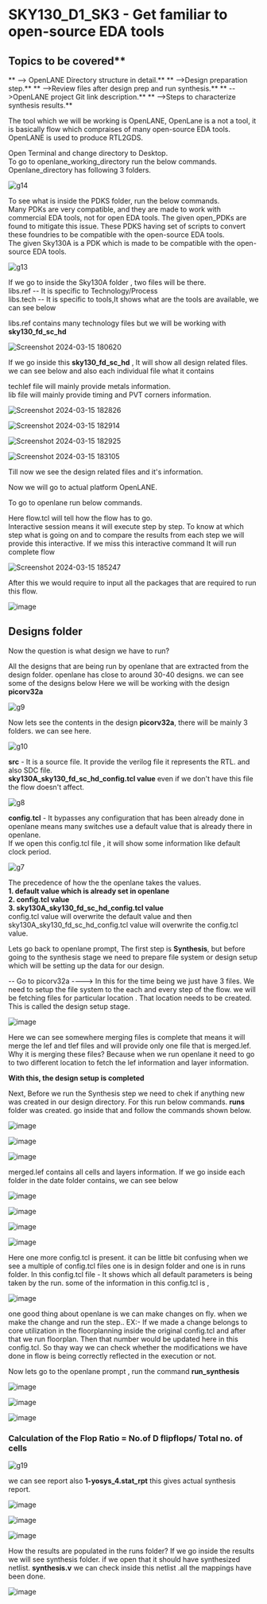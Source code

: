 # SKY130_D1_SK3 - Get familiar to open-source EDA tools
## Topics to be covered**
** --> OpenLANE Directory structure in detail.**
**  -->Design preparation step.**
**  -->Review files after design prep and run synthesis.**
**  -->OpenLANE project Git link description.**
** -->Steps to characterize synthesis results.**

The tool which we will be working is OpenLANE,  OpenLane is a not a tool, it is basically flow  which compraises of many open-source EDA tools.
OpenLANE is used to produce RTL2GDS.

Open Terminal and change directory to Desktop.  
To go to openlane_working_directory run the below commands. Openlane_directory has following 3 folders. 

![g14](https://github.com/Gayathri4801/NASSCOM-VSD-IAT/assets/163323618/dbf3e5e4-fd67-43f7-9868-47c23effc689)

To see what is inside the PDKS folder, run the below commands.  
Many PDKs are very compatible, and they are made to work with commercial EDA tools, not for open EDA tools. The given open_PDKs are found to mitigate this issue. These PDKS having set of scripts to convert these foundries to be compatible with the open-source EDA tools.  
The given Sky130A is a PDK which is made to be compatible with the open-source EDA tools.

![g13](https://github.com/Gayathri4801/NASSCOM-VSD-IAT/assets/163323618/33b1052e-f567-4573-8f41-8a30e46d6a1f)

If we go to inside the Sky130A folder , two files will be there.  
libs.ref -- It is specific to Technology/Process  
libs.tech -- It is specific to tools,It shows what are the tools are available, we can see below  

libs.ref contains many technology files but we will be working with **sky130_fd_sc_hd**

![Screenshot 2024-03-15 180620](https://github.com/Gayathri4801/NASSCOM-VSD-IAT/assets/163323618/a0120398-c610-40fd-ad82-036eb59a495b)

If we go inside this **sky130_fd_sc_hd** , It will show all design related files. we can see below and also each individual file what it contains  

techlef file will mainly provide metals information.   
lib file will mainly provide timing and PVT corners information.

![Screenshot 2024-03-15 182826](https://github.com/Gayathri4801/NASSCOM-VSD-IAT/assets/163323618/d50e1d4d-a25c-442f-9639-7eae227b779b)

![Screenshot 2024-03-15 182914](https://github.com/Gayathri4801/NASSCOM-VSD-IAT/assets/163323618/616310f9-4003-4c92-8458-1db38d697c56)

![Screenshot 2024-03-15 182925](https://github.com/Gayathri4801/NASSCOM-VSD-IAT/assets/163323618/77de9d61-dafa-4cc2-a5b5-ca12e1fea12a)

![Screenshot 2024-03-15 183105](https://github.com/Gayathri4801/NASSCOM-VSD-IAT/assets/163323618/1368b2b1-3080-42db-abc9-c3540058d59e)

Till now we see the design related files and it's information.

Now we will go to actual platform OpenLANE.  

To go to openlane run below commands.  

Here flow.tcl will tell how the flow has to go.  
Interactive session means it will execute step by step. To know at which step what is going on and to compare the results from each step we will provide this interactive. If we miss this interactive command It will run complete flow

![Screenshot 2024-03-15 185247](https://github.com/Gayathri4801/NASSCOM-VSD-IAT/assets/163323618/23f500dd-2725-4eb2-8f27-9c87f6a6dd1c)

After this we would require to input all the packages that are required to run this flow.
      

![image](https://github.com/Gayathri4801/NASSCOM-VSD-IAT/assets/163323618/c0240f74-e73b-416d-84db-b4a813fad52e)

## Designs folder  
Now the question is what design we have to run?

All the designs that are being run by openlane that are extracted from the design folder. openlane has close to around 30-40 designs. we can see some of the designs below 
Here we will be working with the design **picorv32a**

![g9](https://github.com/Gayathri4801/NASSCOM-VSD-IAT/assets/163323618/0f59a1eb-6f4f-47c2-aa4c-6c615abef745)

Now lets see the contents in the design **picorv32a**, there will be mainly 3 folders. we can see here.

![g10](https://github.com/Gayathri4801/NASSCOM-VSD-IAT/assets/163323618/1dbcec3e-33e4-4385-b12f-c30a067c8e89)

**src** - It is a source file. It provide the verilog file it represents the RTL. and also SDC file.  
**sky130A_sky130_fd_sc_hd_config.tcl value**  even if we don't have this file the flow doesn't affect.  

![g8](https://github.com/Gayathri4801/NASSCOM-VSD-IAT/assets/163323618/e64cff61-796e-48ad-9367-a54f7c786438)

**config.tcl** - It bypasses any configuration that has been already done in openlane means many switches use a default value that is already there in openlane.  
If we open this config.tcl file , it will show some information like default clock period. 

![g7](https://github.com/Gayathri4801/NASSCOM-VSD-IAT/assets/163323618/b1a73894-bdbb-448d-8c57-0d229a2e6c4f)

The precedence of how the the openlane takes the values.  
**1. default value which is already set in openlane**  
**2. config.tcl value**  
**3. sky130A_sky130_fd_sc_hd_config.tcl value**  
config.tcl value will overwrite the default value and then sky130A_sky130_fd_sc_hd_config.tcl value will overwrite the config.tcl value.

Lets go back to openlane prompt, The first step is **Synthesis**, but before going to the synthesis stage we need to prepare file system or design setup which will be setting up the data for our design.

-- Go to picorv32a ----> In this for the time being we just have 3 files.  We need to setup the file system to the each and every step of the flow. we will be fetching files for particular location . That location needs to be created. This is called the design setup stage.    

![image](https://github.com/Gayathri4801/NASSCOM-VSD-IAT/assets/163323618/a0d9e4db-b958-4635-9853-558a70a7c7ca)

Here we can see somewhere merging files is complete that means it will merge the lef and tlef files and will provide only one file that is merged.lef.  
Why it is merging these files? Because when we run openlane it need to go to two different location to fetch the lef information and layer information.

**With this, the design setup is completed**

Next, Before we run the Synthesis step we need to chek if anything new was created in our design directory. For this run below commands. **runs** folder was created. go inside that and follow the commands shown below.

![image](https://github.com/Gayathri4801/NASSCOM-VSD-IAT/assets/163323618/2b376c26-1c76-4493-a5c9-1543d0bed107)

![image](https://github.com/Gayathri4801/NASSCOM-VSD-IAT/assets/163323618/e4424973-6276-4e96-b764-99c1e25c16c0)

![image](https://github.com/Gayathri4801/NASSCOM-VSD-IAT/assets/163323618/8bb4d5f5-db65-40ad-8c3d-dcf5634fcfd1)

merged.lef contains all cells and layers information. 
If we go inside each folder in the date folder contains, we can see below  

![image](https://github.com/Gayathri4801/NASSCOM-VSD-IAT/assets/163323618/5aaf75ac-4e26-4cee-a6e3-ee6971bd592e)

![image](https://github.com/Gayathri4801/NASSCOM-VSD-IAT/assets/163323618/95413507-ec99-476b-a57f-7eb7b400b087)

![image](https://github.com/Gayathri4801/NASSCOM-VSD-IAT/assets/163323618/2c9a93ef-bc72-497f-abbf-cd303777875d)

![image](https://github.com/Gayathri4801/NASSCOM-VSD-IAT/assets/163323618/7904fa52-d83b-4bad-810c-fb59eb9c6b0b)

Here one more config.tcl is present. it can be little bit confusing when we see a multiple of config.tcl files one is in design folder and one is in runs folder.
In this config.tcl file - It shows which all default parameters is being taken by the run. some of the information in this config.tcl is ,

![image](https://github.com/Gayathri4801/NASSCOM-VSD-IAT/assets/163323618/eba109dc-2bd0-4500-bab6-f87ce35a7866)

one good thing about openlane is we can make changes on fly. when we make the change and run the step.. EX:- If we made a change belongs to core utilization in the floorplanning inside the original config.tcl and after that we run floorplan. Then that number would be updated here in this config.tcl. So thay way we can check whether the modifications we have done in flow is being correctly reflected in the execution or not.


Now lets go to the openlane prompt , run the command **run_synthesis**  

![image](https://github.com/Gayathri4801/NASSCOM-VSD-IAT/assets/163323618/2523939c-f093-4ac4-940b-0f546efafce8)

![image](https://github.com/Gayathri4801/NASSCOM-VSD-IAT/assets/163323618/623ef1df-251a-466e-afc9-2c53fc343b82)


![image](https://github.com/Gayathri4801/NASSCOM-VSD-IAT/assets/163323618/436e1e14-bb16-4cc1-a5fd-1070e95d7fd7)


### Calculation of the Flop Ratio  =  No.of D flipflops/ Total no. of cells

![g19](https://github.com/Gayathri4801/NASSCOM-VSD-IAT/assets/163323618/92c2117e-8fba-442a-bea8-13ac5de6d00f)

we can see report also
**1-yosys_4.stat_rpt** this gives actual synthesis report.

![image](https://github.com/Gayathri4801/NASSCOM-VSD-IAT/assets/163323618/887aad27-3a6f-4f49-b05d-2b6bd7126664)

![image](https://github.com/Gayathri4801/NASSCOM-VSD-IAT/assets/163323618/2c86bc89-5e01-4aba-9de3-96af16f4ef2f)

![image](https://github.com/Gayathri4801/NASSCOM-VSD-IAT/assets/163323618/71389f65-095c-4198-9c7d-5a5f80ab17cc)

How the results are populated in the runs folder? If we go inside the results we will see synthesis folder. if we open that it should have synthesized netlist. **synthesis.v**
we can check inside this netlist .all the mappings have been done.

![image](https://github.com/Gayathri4801/NASSCOM-VSD-IAT/assets/163323618/6adca104-3e7b-4d67-87f1-5f41f43ec6ce)



